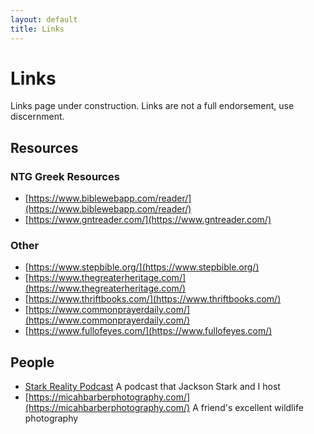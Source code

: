 ```yaml
---
layout: default
title: Links
---
```

# Links

Links page under construction. Links are not a full endorsement, use discernment. 

## Resources

### NTG Greek Resources
- [https://www.biblewebapp.com/reader/](https://www.biblewebapp.com/reader/)
- [https://www.gntreader.com/](https://www.gntreader.com/)

### Other
- [https://www.stepbible.org/](https://www.stepbible.org/)
- [https://www.thegreaterheritage.com/](https://www.thegreaterheritage.com/)
- [https://www.thriftbooks.com/](https://www.thriftbooks.com/)
- [https://www.commonprayerdaily.com/](https://www.commonprayerdaily.com/)
- [https://www.fullofeyes.com/](https://www.fullofeyes.com/)

## People

- [Stark Reality Podcast](https://open.spotify.com/show/0xre3BwHoqgMokH33Iw7WZ?si=13c914d3dc784201) A podcast that Jackson Stark and I host  
- [https://micahbarberphotography.com/](https://micahbarberphotography.com/) A friend's excellent wildlife photography
